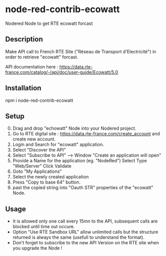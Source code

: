# node-red-contrib-ecowatt
Nodered Node to get RTE ecowatt forcast 

## Description
Make API call to French RTE Site  ("Réseau de Transport d'Electricité") in order to retrieve "ecowatt" forcast.

API documentation here : https://data.rte-france.com/catalog/-/api/doc/user-guide/Ecowatt/5.0

## Installation
npm i node-red-contrib-ecowatt

## Setup

0) Drag and drop "echowatt" Node into your Nodered project.
1) Go to RTE digital site : https://data.rte-france.com/create_account and create new account.
2) Login and Search for "ecowatt" application.
3) Select "Discover the API"
4) Select "Subscribe to API" --> Window "Create an application will open"
5)  Provide a Name for the application (eg. "NodeRed")
    Select Type "Web/Server"
    Click Validate
6) Goto "My Applications"
7) Select the newly created application
8) Press "Copy to base 64" button.
9) past the copied string into  "Oauth STR" properties of the "ecowatt" Node.

## Usage

- It is allowed only one call every 15mn to the API, subsequent calls are blocked until time out occure.
- Option "Use RTE Sandbox URL" allow unlimited calls but the structure returned is always the same (usefull to understand the format).
- Don't forget to subscribe to the new API Version on the RTE site when you upgrade the Node !









